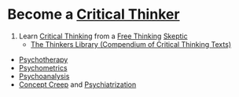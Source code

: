 # Become a [Critical Thinker](https://en.wikipedia.org/wiki/Category:Critical_thinking_skills)

1. Learn [Critical Thinking](https://en.wikipedia.org/wiki/Category:Critical_thinking) from a [Free Thinking](https://en.wikipedia.org/wiki/Category:Freethought) [Skeptic](https://en.wikipedia.org/wiki/Category:Skepticism)
    - [The Thinkers Library (Compendium of Critical Thinking Texts)](https://en.wikipedia.org/wiki/Thinker%27s_Library)

- [Psychotherapy](https://en.wikipedia.org/wiki/Category:Psychotherapy)
- [Psychometrics](https://en.wikipedia.org/wiki/Category:Psychometrics)
- [Psychoanalysis](https://en.wikipedia.org/wiki/Category:Psychoanalysis)
- [Concept Creep](https://en.wikipedia.org/wiki/Concept_creep) and [Psychiatrization](https://www.ncbi.nlm.nih.gov/pmc/articles/PMC8716590/)